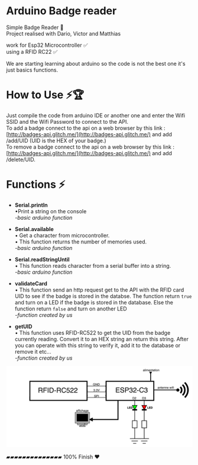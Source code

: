 # Arduino Badge reader 

Simple Badge Reader  🔐                                                                                                                                                                                          
Project realised with Dario, Victor and Matthias


work for Esp32 Microcontroller ✅                                      
using a RFID RC22  ✅

We are starting learning about arduino so the code is not the best one it's just basics functions.

# How to Use ⚡🏆
Just compile the code from arduino IDE or another one and enter the Wifi SSID  and the Wifi Password to connect to the API.                                                                                                                                    
To add a badge connect to the api on a web browser by this link : [http://badges-api.glitch.me/](http://badges-api.glitch.me/)  and add /add/UID (UID is the HEX of your badge.)               
To remove a badge connect to the api on a web browser by this link : [http://badges-api.glitch.me/](http://badges-api.glitch.me/)  and add /delete/UID.             




# Functions ⚡
+ **Serial.println**                      
    •Print a string on the console                                                                                                                                                                                                                             
  -*basic arduino function*                                            
                                            
+ **Serial.available**                  
    • Get a character from microcontroller.                                                                                                                                                                                                                    
    • This function returns the number of memories used.                                                                                                                                                                                                       
  -*basic arduino function*                     
                                            
+ **Serial.readStringUntil**                           
	• This function reads character from a serial buffer into a string.                                                                                                                                                                                    
  -*basic arduino function*                                                    
                                              
+ **validateCard**                         
    • This function send an http request get to the API with the RFID card UID to see if the badge is stored in the databse. The function return `true` and turn on a LED if the badge is stored in the database. Else the function return `false` and turn on another LED                                                                                                                                                                                                                                                    
  -*function created by us*
                                                                           
+ **getUID**                          
    • This function uses RFID-RC522 to get the UID from the badge currently reading. Convert it to an HEX string an return this string. After you can operate with this string to verify it, add it to the database or remove it etc...                        
  -*function created by us*
                                        

![image](https://github.com/trinioff/Arduino-badge-security-system/blob/main/badge%20reader.png)


▰▰▰▰▰▰▰▰▰▰▰▰▰▰ 100% Finish ❤️                          
            

